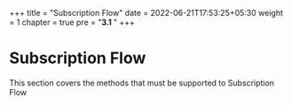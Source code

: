 +++
title = "Subscription Flow"
date = 2022-06-21T17:53:25+05:30
weight = 1
chapter = true
pre = "<b>3.1 </b>"
+++

# Subscription Flow

This section covers the methods that must be supported to Subscription Flow
